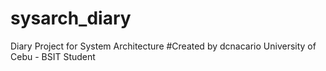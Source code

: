 # sysarch_diary
Diary Project for System Architecture
#Created by dcnacario
University of Cebu - BSIT Student
